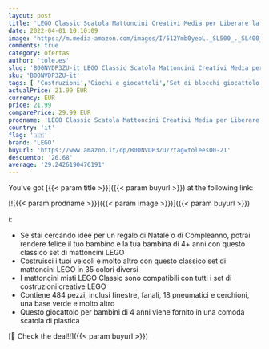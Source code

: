 ```yaml
---
layout: post
title: 'LEGO Classic Scatola Mattoncini Creativi Media per Liberare la Fantasia  Facile da custodire  per Bambini dai 4 Anni  10696'
date: 2022-04-01 10:10:09
image: 'https://m.media-amazon.com/images/I/512Ymb0yeoL._SL500_._SL400_.jpg'
comments: true
category: ofertas
author: 'tole.es'
slug: 'B00NVDP3ZU-it LEGO Classic Scatola Mattoncini Creativi Media per...'
sku: 'B00NVDP3ZU-it'
tags: [ 'Costruzioni','Giochi e giocattoli','Set di blocchi giocattolo impilabili','lego', ]
actualPrice: 21.99 EUR
currency: EUR
price: 21.99
comparePrice: 29.99 EUR
prodname: 'LEGO Classic Scatola Mattoncini Creativi Media per Liberare la Fantasia  Facile da custodire  per Bambini dai 4 Anni  10696'
country: 'it'
flag: '🇮🇹'
brand: 'LEGO'
buyurl: 'https://www.amazon.it/dp/B00NVDP3ZU/?tag=tolees00-21'
descuento: '26.68'
average: '29.2426190476191'
---
```


You've got [{{< param title >}}]({{< param buyurl >}}) at the following link:

[![{{< param prodname >}}]({{< param image >}})]({{< param buyurl >}})

ℹ️:

- Se stai cercando idee per un regalo di Natale o di Compleanno, potrai rendere felice il tuo bambino e la tua bambina di 4+ anni con questo classico set di mattoncini LEGO
- Costruisci i tuoi veicoli e molto altro con questo classico set di mattoncini LEGO in 35 colori diversi
- I mattoncini misti LEGO Classic sono compatibili con tutti i set di costruzioni creative LEGO
- Contiene 484 pezzi, inclusi finestre, fanali, 18 pneumatici e cerchioni, una base verde e molto altro
- Questo giocattolo per bambini di 4 anni viene fornito in una comoda scatola di plastica

[🛒 Check the deal!!]({{< param buyurl >}})
